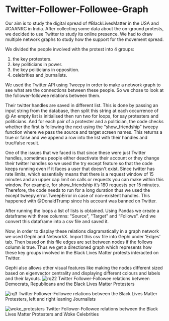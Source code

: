 # Twitter-Follower-Followee-Graph

Our aim is to study the digital spread of #BlackLivesMatter in the USA and #CAANRC in India. After collecting some data about the on-ground protests, we decided to use Twitter to study its online presence.
We had to draw multiple network graphs to study how the support for the movement spread.

We divided the people involved with the protest into 4 groups: 
1. the key protesters.
2. key politicians in power.
3. the key politicians in opposition.
4. celebrities and journalists.
  
We used the Twitter API using Tweepy in order to make a network graph to see what are the connections between these people. So we chose to look at the follower-followee relations between them. 

Their twitter handles are saved in different list. This is done by passing an input string from the database, then split this string at each occurrence of @
An empty list is initialised then run two for loops, for say protesters and politicians. And for each pair of a protester and a politician, the code checks whether the first is following the next using the “show_friendship” tweepy function where we pass the source and target screen names.
This returns a true or false and we append a row into the list with their handles and true/false result.

One of the issues that we faced is that since these were just Twitter handles, sometimes people either deactivate their account or they change their twitter handles so we used the try except feature so that the code keeps running even if it faces a user that doesn't exist. Since twitter has rate limits, which essentially means that there is a request window of 15 minutes and an upper cap limit on calls or requests you can make within this window. For example, for show_friendship it’s 180 requests per 15 minutes. Therefore, the code needs to run for a long duration thus we used the except tweepy.error.TweepError in case of non-existent handles. This happened with @DonaldTrump since his account was banned on Twitter.

After running the loops a list of lists is obtained. Using Pandas we create a dataframe with three columns: "Source", "Target" and “Follows”. And we convert this dataframe into a csv file and saved it.

Now, in order to display these relations diagramatically in a graph network we used Gephi and NetworkX.
Import this csv file into Gephi under 'Edges' tab. Then based on this file edges are set between nodes if the follows column is true. Thus we get a directioned graph which represents how these key groups involved in the Black Lives Matter protests interacted on Twitter.

Gephi also allows other visual features like making the nodes different sized based on eigenvector centrality and displaying different colours and labels and their layouts.
![rq22](https://user-images.githubusercontent.com/62093616/126904045-01341a80-bea1-4111-bf4b-72d6fa04e37f.png)
Twitter Follower-Followee relations between Democrats, Republicans and the Black Lives Matter Protesters


![rq3](https://user-images.githubusercontent.com/62093616/126904074-50f7ee6d-b680-4e16-9300-97d97dc504a0.png)
Twitter Follower-Followee relations between the Black Lives Matter Protesters, left and right leaning Journalists

![woke_protesters](https://user-images.githubusercontent.com/62093616/126904643-6813d90b-baf4-44e7-ad76-4ecd4b99b9c6.png)
Twitter Follower-Followee relations between the Black Lives Matter Protesters and Woke Celebrities

